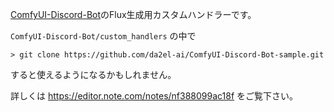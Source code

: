 
[ComfyUI-Discord-Bot](https://github.com/stavsap/ComfyUI-Discord-Bot)のFlux生成用カスタムハンドラーです。

`ComfyUI-Discord-Bot/custom_handlers` の中で

```
> git clone https://github.com/da2el-ai/ComfyUI-Discord-Bot-sample.git
```

すると使えるようになるかもしれません。

詳しくは
https://editor.note.com/notes/nf388099ac18f
をご覧下さい。